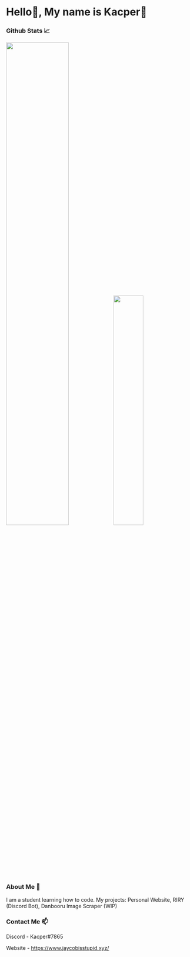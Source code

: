 # Hello:wave:, My name is Kacper:ghost:

### Github Stats 📈
<img src="https://github-readme-stats.vercel.app/api?username=DooJayu&show_icons=true&layout=compact&count_private=true&hide_title=true&theme=dracula" style="width: 58%; max-width: 58%; min-width: 58%;"><img src="https://github-readme-stats.vercel.app/api/top-langs/?username=DooJayu&layout=compact&count_private=true&theme=dracula" style="width: 40%; max-width: 40%; min-width: 40%;"></a>

### About Me :speech_balloon:

I am a student learning how to code.
My projects: Personal Website, RIRY (Discord Bot), Danbooru Image Scraper (WIP)

### Contact Me :mailbox:

Discord - Kacper#7865

Website - https://www.jaycobisstupid.xyz/


